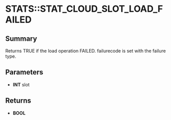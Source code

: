 # STATS::STAT_CLOUD_SLOT_LOAD_FAILED

## Summary
Returns TRUE if the load operation FAILED. failurecode is set with the failure type.

## Parameters
* **INT** slot

## Returns
* **BOOL**